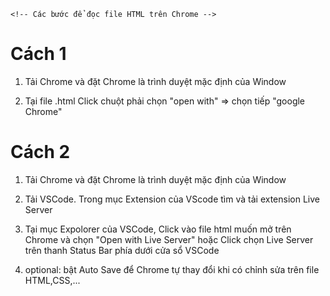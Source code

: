 `<!-- Các bước để đọc file HTML trên Chrome -->`

# Cách 1

1.  Tải Chrome và đặt Chrome là trình duyệt mặc định của Window

2.  Tại file .html Click chuột phải chọn "open with" => chọn tiếp "google Chrome"

# Cách 2

1.  Tải Chrome và đặt Chrome là trình duyệt mặc định của Window

2.  Tải VSCode. Trong mục Extension của VScode tìm và tải extension Live Server

3.  Tại mục Expolorer của VSCode, Click vào file html muốn mở trên Chrome và chọn "Open with Live Server" hoặc Click chọn Live Server trên thanh Status Bar phía dưới cửa sổ VSCode

4.  optional: bật Auto Save để Chrome tự thay đổi khi có chỉnh sửa trên file HTML,CSS,...
